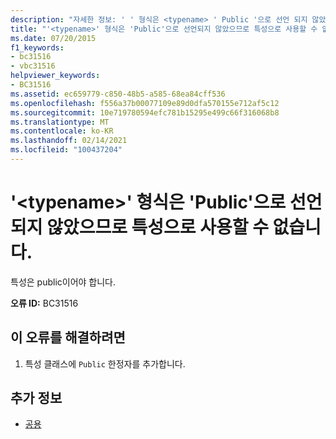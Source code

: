 ```yaml
---
description: "자세한 정보: ' ' 형식은 <typename> ' Public '으로 선언 되지 않았으므로 특성으로 사용할 수 없습니다."
title: "'<typename>' 형식은 'Public'으로 선언되지 않았으므로 특성으로 사용할 수 없습니다."
ms.date: 07/20/2015
f1_keywords:
- bc31516
- vbc31516
helpviewer_keywords:
- BC31516
ms.assetid: ec659779-c850-48b5-a585-68ea84cff536
ms.openlocfilehash: f556a37b00077109e89d0dfa570155e712af5c12
ms.sourcegitcommit: 10e719780594efc781b15295e499c66f316068b8
ms.translationtype: MT
ms.contentlocale: ko-KR
ms.lasthandoff: 02/14/2021
ms.locfileid: "100437204"
---
```

# <a name="type-typename-cannot-be-used-as-an-attribute-because-it-is-not-declared-public"></a>'\<typename>' 형식은 'Public'으로 선언되지 않았으므로 특성으로 사용할 수 없습니다.

특성은 public이어야 합니다.  
  
 **오류 ID:** BC31516  
  
## <a name="to-correct-this-error"></a>이 오류를 해결하려면  
  
1. 특성 클래스에 `Public` 한정자를 추가합니다.  
  
## <a name="see-also"></a>추가 정보

- [공용](../language-reference/modifiers/public.md)
